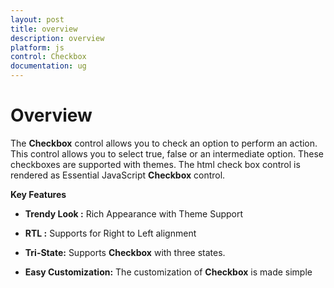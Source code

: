 ```yaml
---
layout: post
title: overview
description: overview
platform: js
control: Checkbox
documentation: ug
---
```


# Overview

The **Checkbox** control allows you to check an option to perform an action. This control allows you to select true, false or an intermediate option. These checkboxes are supported with themes. The html check box control is rendered as Essential JavaScript **Checkbox** control.

**Key Features**

* **Trendy Look :** Rich Appearance with Theme Support

* **RTL :** Supports for Right to Left alignment

* **Tri-State:** Supports **Checkbox** with three states.

* **Easy Customization:** The customization of **Checkbox** is made simple

